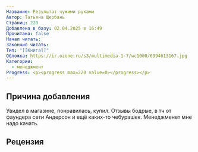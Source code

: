 ```yaml
---
Название: Результат чужими руками
Автор: Татьяна Щербань
Страниц: 220
Добавлена в базу: 02.04.2025 в 16:49
Прочитана: false
Начал читать: 
Закончил читать: 
Тип: "[[Книга]]"
Обложка: https://ir.ozone.ru/s3/multimedia-1-7/wc1000/6994613167.jpg
Категории:
  - менеджмент
Progress: <p><progress max=220 value=0></progress></p>
---
```

## Причина добавления

Увидел в магазине, понравилась, купил. Отзывы бодрые, в тч от фаундера сети Андерсон и ещё каких-то чебурашек. Менеджменет мне надо качать.

## Рецензия
